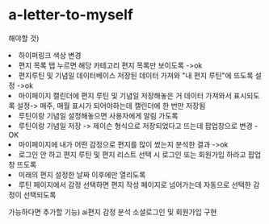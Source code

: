 # a-letter-to-myself

해야할 것)
<li>하이퍼링크 색상 변경</li>
<li>편지 목록 탭 누르면 해당 카테고리 편지 목록만 보이도록 ->ok</li>
<li>편지루틴 및 기념일 데이터베이스 저장된 데이터 가져와 "내 편지 루틴"에 뜨도록 설정 ->ok</li>
<li>마이페이지 캘린더에 편지 루틴 및 기념일 저장해놓은 거 데이터 가져와서 표시되도록 설정-> 매주, 매월 표시가 되어야하는데 캘린더에 한 번만 저장됨</li>
<li>루틴이랑 기념일 설정해놓으면 사용자에게 알림 가도록</li>
<li>루틴이랑 기념일 저장 -> 제이슨 형식으로 저장되었다고 뜨는데 팝업창으로 변경 -OK</li>
<li>마이페이지에 내가 어떤 감정으로 편지를 많이 썼는지 분석한 결과 ->ok</li>
<li>로그인 안 하고 편지 루틴 및 편지 리스트 선택 시 로그인 또는 회원가입 하라고 팝업창 뜨도록</li>
<li>미래의 편지 설정한 날짜 이후에만 열리도록</li>
<li>루틴 페이지에서 감정 선택하면 편지 작성 페이지로 넘어가는데 자동으로 선택한 감정이 선택되도록</li>
 
가능하다면 추가할 기능)
ai편지 감정 분석
소셜로그인 및 회원가입 구현
